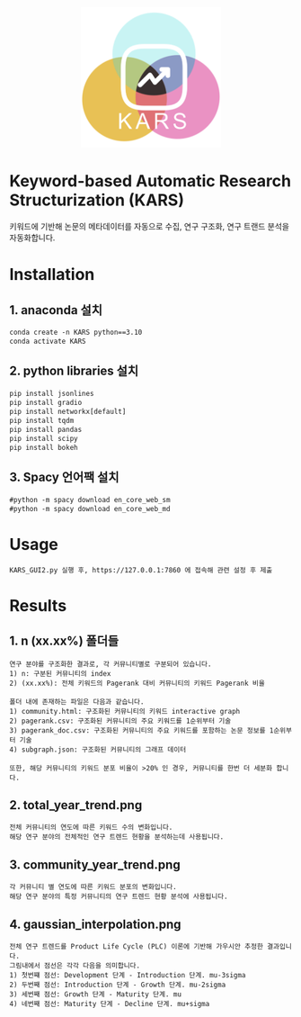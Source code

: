 <p align="center"><img src="./KARS_logo.png" width="250" height="250">

# Keyword-based Automatic Research Structurization (KARS)

키워드에 기반해 논문의 메타데이터를 자동으로 수집, 연구 구조화, 연구 트랜드 분석을 자동화합니다.

# Installation
## 1. anaconda 설치
    conda create -n KARS python==3.10
    conda activate KARS

## 2. python libraries 설치
    pip install jsonlines
    pip install gradio
    pip install networkx[default]
    pip install tqdm
    pip install pandas
    pip install scipy
    pip install bokeh

## 3. Spacy 언어팩 설치

    #python -m spacy download en_core_web_sm
    #python -m spacy download en_core_web_md

# Usage
    KARS_GUI2.py 실행 후, https://127.0.0.1:7860 에 접속해 관련 설정 후 제출

# Results
## 1. n (xx.xx%) 폴더들
    연구 분야를 구조화한 결과로, 각 커뮤니티별로 구분되어 있습니다.
    1) n: 구분된 커뮤니티의 index
    2) (xx.xx%): 전체 키워드의 Pagerank 대비 커뮤니티의 키워드 Pagerank 비율

    폴더 내에 존재하는 파일은 다음과 같습니다.
    1) community.html: 구조화된 커뮤니티의 키워드 interactive graph
    2) pagerank.csv: 구조화된 커뮤니티의 주요 키워드를 1순위부터 기술
    3) pagerank_doc.csv: 구조화된 커뮤니티의 주요 키워드를 포함하는 논문 정보를 1순위부터 기술
    4) subgraph.json: 구조화된 커뮤니티의 그래프 데이터

    또한, 해당 커뮤니티의 키워드 분포 비율이 >20% 인 경우, 커뮤니티를 한번 더 세분화 합니다.

## 2. total_year_trend.png
    전체 커뮤니티의 연도에 따른 키워드 수의 변화입니다.
    해당 연구 분야의 전체적인 연구 트렌드 현황을 분석하는데 사용됩니다.

## 3. community_year_trend.png
    각 커뮤니티 별 연도에 따른 키워드 분포의 변화입니다.
    해당 연구 분야의 특정 커뮤니티의 연구 트렌드 현황 분석에 사용됩니다.

## 4. gaussian_interpolation.png
    전체 연구 트렌드를 Product Life Cycle (PLC) 이론에 기반해 가우시안 추정한 결과입니다.
    그림내에서 점선은 각각 다음을 의미합니다.
    1) 첫번쨰 점선: Development 단계 - Introduction 단계. mu-3sigma
    2) 두번째 점선: Introduction 단계 - Growth 단계. mu-2sigma
    3) 세번째 점선: Growth 단계 - Maturity 단계. mu
    4) 네번째 점선: Maturity 단계 - Decline 단계. mu+sigma
